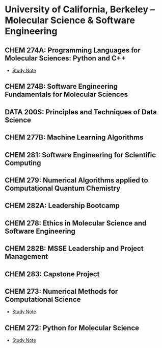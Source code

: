 # University of California, Berkeley – Molecular Science &amp; Software Engineering

## CHEM 274A: Programming Languages for Molecular Sciences: Python and C++

* [Study Note](https://github.com/SEUNGHO-Y00/MSSE/blob/main/CHEM274A/README.md)

## CHEM 274B: Software Engineering Fundamentals for Molecular Sciences

## DATA 200S: Principles and Techniques of Data Science

## CHEM 277B: Machine Learning Algorithms

## CHEM 281: Software Engineering for Scientific Computing

## CHEM 279: Numerical Algorithms applied to Computational Quantum Chemistry

## CHEM 282A: Leadership Bootcamp

## CHEM 278: Ethics in Molecular Science and Software Engineering

## CHEM 282B: MSSE Leadership and Project Management

## CHEM 283: Capstone Project

## CHEM 273: Numerical Methods for Computational Science

* [Study Note](https://github.com/SEUNGHO-Y00/MSSE/blob/main/CHEM273/README.md)

## CHEM 272: Python for Molecular Science

* [Study Note](https://github.com/SEUNGHO-Y00/MSSE/blob/main/CHEM272/README.md)
